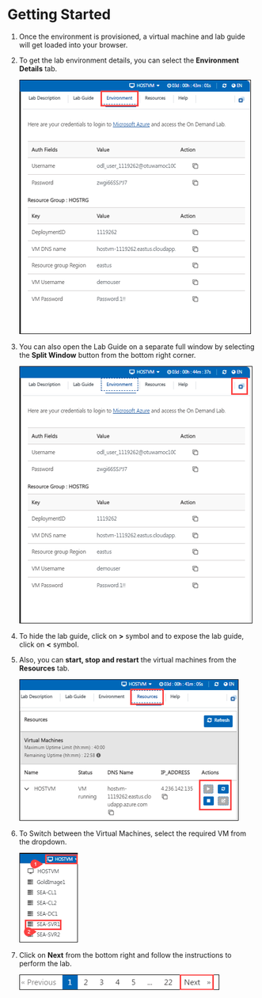 # Getting Started

1. Once the environment is provisioned, a virtual machine and lab guide will get loaded into your browser.

1. To get the lab environment details, you can select the **Environment Details** tab.

    ![](../media/env.png)

1. You can also open the Lab Guide on a separate full window by selecting the **Split Window** button from the bottom right corner.

    ![](../media/splitw.png)

1. To hide the lab guide, click on **>** symbol and to expose the lab guide, click on **<** symbol.   

1. Also, you can **start, stop and restart** the virtual machines from the **Resources** tab.

    ![](../media/res.png)

1. To Switch between the Virtual Machines, select the required VM from the dropdown.

    ![](../media/switch.png)

1. Click on **Next** from the bottom right and follow the instructions to perform the lab.

    ![](../media/Instr4.png)   
